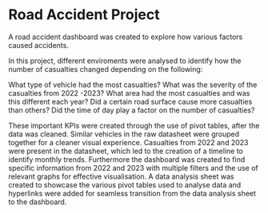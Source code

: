 # Road Accident Project
A road accident dashboard was created to explore how various factors caused accidents. 

In this project, different enviroments were analysed to identify how the number of casualties changed depending on the following:

What type of vehicle had the most casualties?
What was the severity of the casualties from 2022 -2023?
What area had the most casualties and was this different each year?
Did a certain road surface cause more casualties than others?
Did the time of day play a factor on the number of casualties?

These important KPIs were created through the use of pivot tables, after the data was cleaned. Similar vehicles in the raw datasheet were grouped together for a cleaner visual experience.
Casualties from 2022 and 2023 were present in the datasheet, which led to the creation of a timeline to identify monthly trends. Furthermore the dashboard was created to find specific information from 2022
and 2023 with multiple filters and the use of relevant graphs for effective visualisation. A data analysis sheet was created to showcase the various pivot tables used to analyse data and hyperlinks were added for seamless 
transition from the data analysis sheet to the dashboard.
